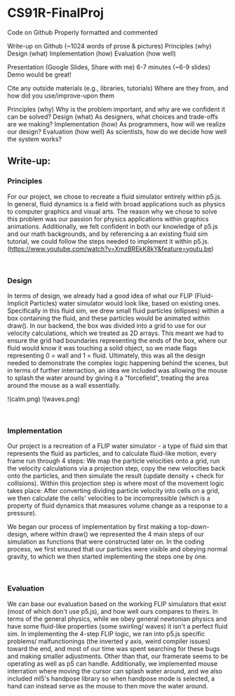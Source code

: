 # CS91R-FinalProj


Code on Github
 Properly formatted and commented 
 
Write-up on Github (~1024 words of prose & pictures)
 Principles (why) 
 Design (what)
 Implementation (how)
 Evaluation (how well)
 
Presentation (Google Slides, Share with me)
 6-7 minutes (~6-9 slides)
 Demo would be great!
 
Cite any outside materials (e.g., libraries, tutorials)
 Where are they from, and how did you use/improve-upon them



Principles (why) 
Why is the problem important, and why are we confident it can be solved?
Design (what)
As designers, what choices and trade-offs are we making?
Implementation (how) 
As programmers, how will we realize our design?
Evaluation (how well)
As scientists, how do we decide how well the system works?


## Write-up: 

### Principles
For our project, we chose to recreate a fluid simulator entirely within p5.js. In general, fluid dynamics is a field with broad applications such as physics to computer graphics and visual arts. The reason why we chose to solve this problem was our passion for physics applications within graphics animations. Additionally, we felt confident in both our knowledge of p5.js and our math backgrounds, and by referencing a an existing fluid sim tutorial, we could follow the  steps needed to implement it within p5.js. (https://www.youtube.com/watch?v=XmzBREkK8kY&feature=youtu.be)

<br />

### Design
In terms of design, we already had a good idea of what our FLIP (Fluid-Implicit Particles) water simulator would look like, based on existing ones. Specifically in this fluid sim, we drew small fluid particles (ellipses) within a box containing the fluid, and these particles would be animated within draw().  In our backend, the box was divided into a grid to use for our velocity calculations, which we treated as 2D arrays. This meant we had to ensure the grid had boundaries representing the ends of the box, where our fluid would know it was touching a solid object, so we made flags representing 0 = wall and 1 = fluid. Ultimately, this was all the design needed to demonstrate the complex logic happening behind the scenes, but in terms of further interraction, an idea we included was allowing the mouse to splash the water around by giving it a "forcefield", treating the area around the mouse as a wall essentially.

!(calm.png)
!(waves.png)

<br />

### Implementation
Our project is a recreation of a FLIP water simulator - a type of fluid sim that represents the fluid as particles, and to calculate fluid-like motion, every frame run through 4 steps: We map the particle velocities onto a grid, run the velocity calculations via a projection step, copy the new velocities back onto the particles, and then simulate the result (update density + check for collisions). 
Within this projection step is where most of the movement logic takes place: After converting dividing particle velocity into cells on a grid, we then calculate the cells' velocities to be incompressible (which is a property of fluid dynamics that measures volume change as a response to a pressure).

We began our process of implementation by first making a top-down-design, where within draw() we represented the 4 main steps of our simulation as functions that were constructed later on. In the coding process, we first ensured that our particles were visible and obeying normal gravity, to which we then started implementing the steps one by one.


<br />

### Evaluation
We can base our evaluation based on the working FLIP simulators that exist (most of which don't use p5.js), and how well ours compares to theirs. In terms of the general physics, while we obey general newtonian physics and have some fluid-like properties (some swirling/ waves) it isn't a perfect fluid sim. In implementing the 4-step FLIP logic, we ran into  p5.js specific problems/ malfunctionings (the inverted y axis, weird compiler issues) toward the end, and most of our time was spent searching for these bugs and making smaller adjustments. Other than that, our framerate seems to be operating as well as p5 can handle. Additionally, we implemented mouse interration where moving the cursor can splash water around, and we also included ml5's handpose library so when handpose mode is selected, a hand can instead serve as the mouse to then move the water around.
